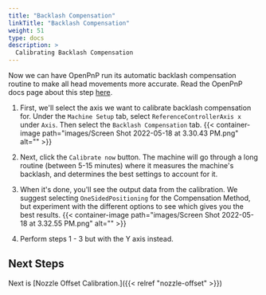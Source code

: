 ```yaml
---
title: "Backlash Compensation"
linkTitle: "Backlash Compensation"
weight: 51
type: docs
description: >
  Calibrating Backlash Compensation
---
```


Now we can have OpenPnP run its automatic backlash compensation routine to make all head movements more accurate. Read the OpenPnP docs page about this step [here](https://github.com/openpnp/openpnp/wiki/Calibration-Solutions#calibrating-backlash-compensation).

1. First, we'll select the axis we want to calibrate backlash compensation for. Under the `Machine Setup` tab, select `ReferenceControllerAxis x` under `Axis`. Then select the `Backlash Compensation` tab.
  {{< container-image path="images/Screen Shot 2022-05-18 at 3.30.43 PM.png" alt="" >}}

2. Next, click the `Calibrate now` button. The machine will go through a long routine (between 5-15 minutes) where it measures the machine's backlash, and determines the best settings to account for it.

3. When it's done, you'll see the output data from the calibration. We suggest selecting `OneSidedPositioning` for the Compensation Method, but experiment with the different options to see which gives you the best results.
  {{< container-image path="images/Screen Shot 2022-05-18 at 3.32.55 PM.png" alt="" >}}

4. Perform steps 1 - 3 but with the Y axis instead.

## Next Steps

Next is [Nozzle Offset Calibration.]({{< relref "nozzle-offset" >}})
